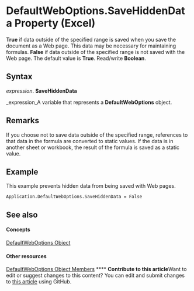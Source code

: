 
# DefaultWebOptions.SaveHiddenData Property (Excel)

 **True** if data outside of the specified range is saved when you save the document as a Web page. This data may be necessary for maintaining formulas. **False** if data outside of the specified range is not saved with the Web page. The default value is **True**. Read/write  **Boolean**.


## Syntax

 _expression_. **SaveHiddenData**

 _expression_A variable that represents a  **DefaultWebOptions** object.


## Remarks

If you choose not to save data outside of the specified range, references to that data in the formula are converted to static values. If the data is in another sheet or workbook, the result of the formula is saved as a static value.


## Example

This example prevents hidden data from being saved with Web pages.


```
Application.DefaultWebOptions.SaveHiddenData = False
```


## See also


#### Concepts


 [DefaultWebOptions Object](5bd1d870-e8d9-cac1-d7a7-3aeaf7c4c3cd.md)
#### Other resources


 [DefaultWebOptions Object Members](52db1398-01d8-eba5-772f-2923fdc89f5b.md)
****   **Contribute to this article**Want to edit or suggest changes to this content? You can edit and submit changes to  [this article](https://github.com/jhershey00/VBA_Excel_Test/OpenXMLCon/articles/b1c09c39-3510-263c-3403-6e48d125279d.md) using GitHub.

